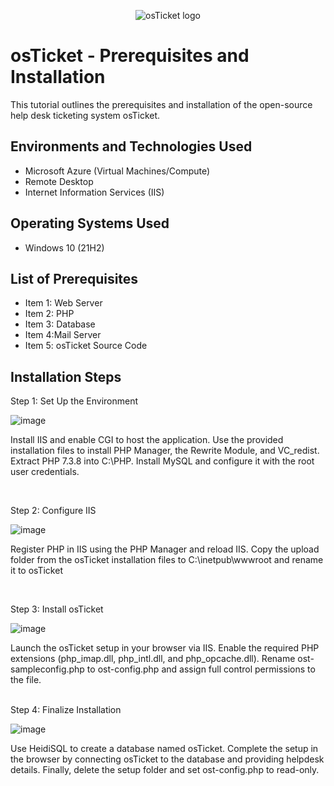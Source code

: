 <p align="center">
<img src="https://i.imgur.com/Clzj7Xs.png" alt="osTicket logo"/>
</p>

<h1>osTicket - Prerequisites and Installation</h1>
This tutorial outlines the prerequisites and installation of the open-source help desk ticketing system osTicket.<br />




<h2>Environments and Technologies Used</h2>

- Microsoft Azure (Virtual Machines/Compute)
- Remote Desktop
- Internet Information Services (IIS)

<h2>Operating Systems Used </h2>

- Windows 10</b> (21H2)

<h2>List of Prerequisites</h2>

- Item 1: Web Server
- Item 2: PHP
- Item 3: Database
- Item 4:Mail Server
- Item 5: osTicket Source Code

<h2>Installation Steps</h2>
Step 1: Set Up the Environment

![image](https://github.com/user-attachments/assets/dc9c36e3-859c-4960-9d4a-e56ba339be45)




</p>
<p>
Install IIS and enable CGI to host the application. Use the provided installation files to install PHP Manager, the Rewrite Module, and VC_redist. Extract PHP 7.3.8 into C:\PHP. Install MySQL and configure it with the root user credentials.
</p>
<br />

Step 2: Configure IIS

![image](https://github.com/user-attachments/assets/b8593d75-8794-47c9-815f-8c0ebb215551)


</p>
<p>
Register PHP in IIS using the PHP Manager and reload IIS. Copy the upload folder from the osTicket installation files to C:\inetpub\wwwroot and rename it to osTicket
</p>
<br />



Step 3: Install osTicket

![image](https://github.com/user-attachments/assets/e35128f4-742d-4ada-9d62-64d80588734c)

<p>
Launch the osTicket setup in your browser via IIS. Enable the required PHP extensions (php_imap.dll, php_intl.dll, and php_opcache.dll). Rename ost-sampleconfig.php to ost-config.php and assign full control permissions to the file.
</p>
<br />
Step 4: Finalize Installation

![image](https://github.com/user-attachments/assets/48aba119-350e-4b0d-8c64-8643b5984c8f)

Use HeidiSQL to create a database named osTicket. Complete the setup in the browser by connecting osTicket to the database and providing helpdesk details. Finally, delete the setup folder and set ost-config.php to read-only.

